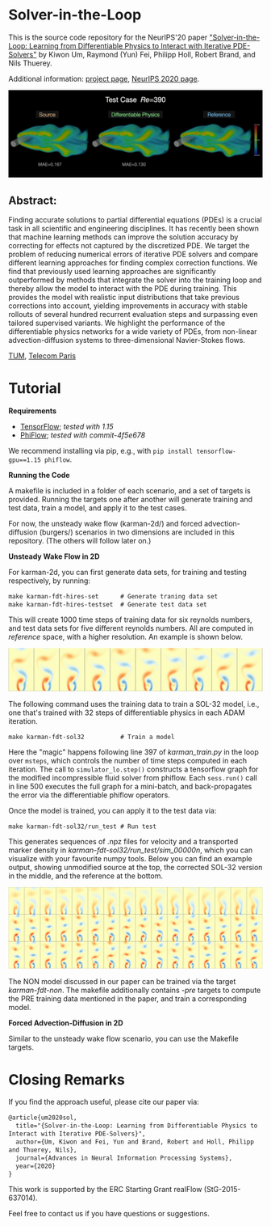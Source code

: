 # Solver-in-the-Loop

This is the source code repository for the NeurIPS'20 paper
["Solver-in-the-Loop: Learning from Differentiable Physics to Interact with Iterative PDE-Solvers"](http://arxiv.org/abs/2007.00016) by Kiwon Um, Raymond (Yun) Fei, Philipp Holl, Robert Brand, and Nils Thuerey.

Additional information: [project page](https://ge.in.tum.de/publications/2020-um-solver-in-the-loop/), [NeurIPS 2020 page](https://proceedings.neurips.cc/paper/2020/hash/43e4e6a6f341e00671e123714de019a8-Abstract.html).

![3D Unsteady Wake Flow: Source vs Learned Correction vs Reference](resources/SoL-karman-3d-sideBySide.gif)

## Abstract:

Finding accurate solutions to partial differential equations (PDEs) is a crucial task in all scientific and engineering disciplines. It has recently been shown that machine learning methods can improve the solution accuracy by correcting for effects not captured by the discretized PDE. We target the problem of reducing numerical errors of iterative PDE solvers and compare different learning approaches for finding complex correction functions. We find that previously used learning approaches are significantly outperformed by methods that integrate the solver into the training loop and thereby allow the model to interact with the PDE during training. This provides the model with realistic input distributions that take previous corrections into account, yielding improvements in accuracy with stable rollouts of several hundred recurrent evaluation steps and surpassing even tailored supervised variants. We highlight the performance of the differentiable physics networks for a wide variety of PDEs, from non-linear advection-diffusion systems to three-dimensional Navier-Stokes flows.

[TUM](https://ge.in.tum.de/), 
[Telecom Paris](https://perso.telecom-paristech.fr/kum/)

# Tutorial

**Requirements**

- [TensorFlow](https://www.tensorflow.org/); *tested with 1.15*
- [PhiFlow](https://github.com/tum-pbs/PhiFlow); *tested with commit-4f5e678*

We recommend installing via pip, e.g., with `pip install tensorflow-gpu==1.15 phiflow`.

**Running the Code**

A makefile is included in a folder of each scenario, and a set of targets is provided. 
Running the targets one after another will generate training and test data, train a model, and apply it 
to the test cases.

For now, the unsteady wake flow (karman-2d/) and forced advection-diffusion (burgers/) scenarios in two dimensions are included in this repository.
(The others will follow later on.)

**Unsteady Wake Flow in 2D**

For karman-2d, you can first generate data sets, for training and testing respectively, by running:
```
make karman-fdt-hires-set      # Generate traning data set
make karman-fdt-hires-testset  # Generate test data set
```

This will create 1000 time steps of training data for six reynolds numbers, and test data sets for 
five different reynolds numbers. All are computed in *reference* space, with a higher resolution.
An example is shown below.

![Unsteady Wake Flow in 2D, training data](resources/karman-2d-training-ref.jpg)

The following command uses the training data to train a SOL-32 model, i.e., one that's 
trained with 32 steps of differentiable physics in each ADAM iteration. 
```
make karman-fdt-sol32          # Train a model
```

Here the "magic" happens following line 397 of *karman_train.py* in the loop over `msteps`, which controls the number of time steps computed in each iteration. The call to `simulator_lo.step()` constructs a tensorflow graph for the modified incompressible fluid solver from phiflow. Each `sess.run()` call in line 500 executes the full graph for a mini-batch, and back-propagates the error via the differentiable phiflow operators.

Once the model is trained, you can apply it to the test data via:
```
make karman-fdt-sol32/run_test # Run test
```
This generates sequences of .npz files for velocity and a transported marker density in *karman-fdt-sol32/run_test/sim_00000n*, which you can visualize with your favourite numpy tools. Below you can find an example output, showing unmodified source at the top, the corrected SOL-32 version in the middle, and the reference at the bottom.

![Unsteady Wake Flow in 2D, test result](resources/karman-2d-test.jpg)

The NON model discussed in our paper can be trained via the target *karman-fdt-non*. The makefile additionally contains *-pre* targets to compute the PRE training data mentioned in the paper, and train a corresponding model. 

**Forced Advection-Diffusion in 2D**

Similar to the unsteady wake flow scenario, you can use the Makefile targets.

# Closing Remarks

If you find the approach useful, please cite our paper via:
```
@article{um2020sol,
  title="{Solver-in-the-Loop: Learning from Differentiable Physics to Interact with Iterative PDE-Solvers}",
  author={Um, Kiwon and Fei, Yun and Brand, Robert and Holl, Philipp and Thuerey, Nils},
  journal={Advances in Neural Information Processing Systems},
  year={2020}
}
```

This work is supported by the ERC Starting Grant realFlow (StG-2015-637014).

Feel free to contact us if you have questions or suggestions.
